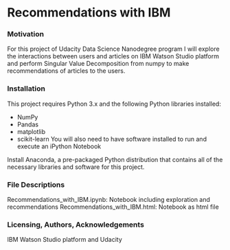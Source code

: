 # Recommendations with IBM

 
### Motivation
For this project of Udacity Data Science Nanodegree program I will explore the interactions between users and articles on IBM Watson Studio platform and perform Singular Value Decomposition from numpy to make recommendations of articles to the users.


### Installation

This project requires Python 3.x and the following Python libraries installed:

- NumPy 
- Pandas
- matplotlib
- scikit-learn 
You will also need to have software installed to run and execute an iPython Notebook

Install Anaconda, a pre-packaged Python distribution that contains all of the necessary libraries and software for this project.

### File Descriptions

Recommendations_with_IBM.ipynb: Notebook including exploration and recommendations 
Recommendations_with_IBM.html: Notebook as html file


### Licensing, Authors, Acknowledgements

IBM Watson Studio platform and Udacity 
